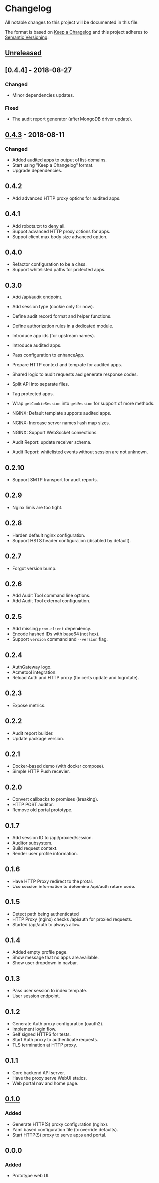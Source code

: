 # Changelog
All notable changes to this project will be documented in this file.

The format is based on [Keep a Changelog](http://keepachangelog.com/en/1.0.0/)
and this project adheres to [Semantic Versioning](http://semver.org/spec/v2.0.0.html).

## [Unreleased]

## [0.4.4] - 2018-08-27
### Changed
- Minor dependencies updates.

### Fixed
- The audit report generator (after MongoDB driver update).

## [0.4.3] - 2018-08-11
### Changed
- Added audited apps to output of list-domains.
- Start using "Keep a Changelog" format.
- Upgrade dependencies.

0.4.2
-----
- Add advanced HTTP proxy options for audited apps.

0.4.1
-----
- Add robots.txt to deny all.
- Suppot advanced HTTP proxy options for apps.
- Suppot client max body size advanced option.

0.4.0
-----
- Refactor configuration to be a class.
- Support whitelisted paths for protected apps.

0.3.0
-----
- Add /api/audit endpoint.
- Add session type (cookie only for now).
- Define audit record format and helper functions.
- Define authorization rules in a dedicated module.
- Introduce app ids (for upstream names).
- Introduce audited apps.
- Pass configuration to enhanceApp.
- Prepare HTTP context and template for audited apps.
- Shared logic to audit requests and generate response codes.
- Split API into separate files.
- Tag protected apps.
- Wrap `getCookieSession` into `getSession` for support of more methods.

- NGINX: Default template supports audited apps.
- NGINX: Increase server names hash map sizes.
- NGINX: Support WebSocket connections.

- Audit Report: update receiver schema.
- Audit Report: whitelisted events without session are not unknown.

0.2.10
------
- Support SMTP transport for audit reports.

0.2.9
-----
- Nginx limis are too tight.

0.2.8
-----
- Harden default nginx configuration.
- Support HSTS header configuration (disabled by default).

0.2.7
-----
- Forgot version bump.

0.2.6
-----
- Add Audit Tool command line options.
- Add Audit Tool external configuration.

0.2.5
-----
- Add missing `prom-client` dependency.
- Encode hashed IDs with base64 (not hex).
- Support `version` command and `--version` flag.

0.2.4
-----
- AuthGateway logo.
- Acmetool integration.
- Reload Auth and HTTP proxy (for certs update and logrotate).

0.2.3
-----
- Expose metrics.

0.2.2
-----
- Audit report builder.
- Update package version.

0.2.1
-----
- Docker-based demo (with docker compose).
- Simple HTTP Push recevier.

0.2.0
-----
- Convert callbacks to promises (breaking).
- HTTP POST auditor.
- Remove old portal prototype.

0.1.7
-----
- Add session ID to /api/proxied/session.
- Auditor subsystem.
- Build request context.
- Render user profile information.

0.1.6
-----
- Have HTTP Proxy redirect to the protal.
- Use session information to determine /api/auth return code.

0.1.5
-----
- Detect path being authenticated.
- HTTP Proxy (nginx) checks /api/auth for proxied requests.
- Started /api/auth to always allow.

0.1.4
-----
- Added empty profile page.
- Show message that no apps are available.
- Show user dropdown in navbar.

0.1.3
-----
- Pass user session to index template.
- User session endpoint.

0.1.2
-----
- Generate Auth proxy configuration (oauth2).
- Implement login flow.
- Self signed HTTPS for tests.
- Start Auth proxy to authenticate requests.
- TLS termination at HTTP proxy.

0.1.1
-----
- Core backend API server.
- Have the proxy serve WebUI statics.
- Web portal nav and home page.

## [0.1.0]
### Added
- Generate HTTP(S) proxy configuration (nginx).
- Yaml based configuration file (to override defaults).
- Start HTTP(S) proxy to serve apps and portal.

## 0.0.0
### Added
- Prototype web UI.

[Unreleased]: https://github.com/stefano-pogliani/auth-gateway/compare/v0.4.4...HEAD
[0.4.3]: https://github.com/stefano-pogliani/auth-gateway/compare/v0.4.3...v0.4.4
[0.4.3]: https://github.com/stefano-pogliani/auth-gateway/compare/v0.4.2...v0.4.3
[0.1.0]: https://github.com/stefano-pogliani/auth-gateway/compare/v0.0.0...v0.1.0
